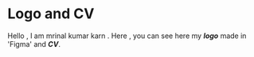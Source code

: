 # Logo and CV

Hello , I am mrinal kumar karn . Here , you can see here my **_logo_** made in 'Figma' and **_CV_**.
